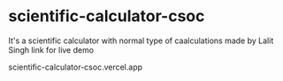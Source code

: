 # scientific-calculator-csoc
It's a scientific calculator with normal type of caalculations 
made by Lalit Singh
link for live demo

scientific-calculator-csoc.vercel.app
